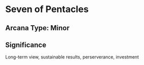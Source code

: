 # Seven of Pentacles

## Arcana Type: Minor

## Significance 

Long-term view, sustainable results, perserverance, investment
